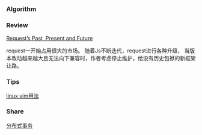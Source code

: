 ### Algorithm
> 

### Review
[Request’s Past, Present and Future](https://github.com/request/request/issues/3142)

request一开始占用很大的市场。
随着Js不断迭代，request进行各种升级，
当版本改动越来越大且无法向下兼容时，作者考虑停止维护，给没有历史包袱的新框架让路。


### Tips
[linux vim用法](./vim.md)

### Share
[分布式事务](./distributed_transaction.md)
